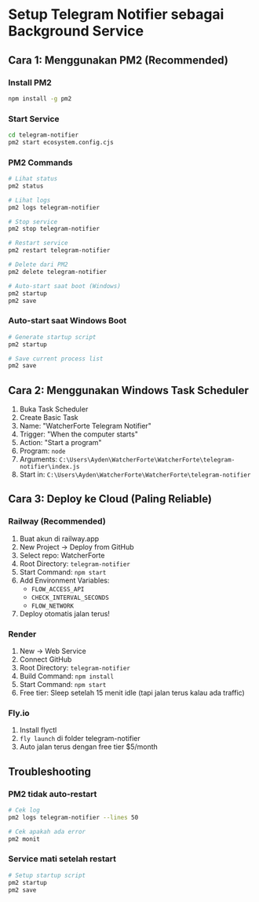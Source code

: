 # Setup Telegram Notifier sebagai Background Service

## Cara 1: Menggunakan PM2 (Recommended)

### Install PM2
```bash
npm install -g pm2
```

### Start Service
```bash
cd telegram-notifier
pm2 start ecosystem.config.cjs
```

### PM2 Commands
```bash
# Lihat status
pm2 status

# Lihat logs
pm2 logs telegram-notifier

# Stop service
pm2 stop telegram-notifier

# Restart service
pm2 restart telegram-notifier

# Delete dari PM2
pm2 delete telegram-notifier

# Auto-start saat boot (Windows)
pm2 startup
pm2 save
```

### Auto-start saat Windows Boot
```bash
# Generate startup script
pm2 startup

# Save current process list
pm2 save
```

## Cara 2: Menggunakan Windows Task Scheduler

1. Buka Task Scheduler
2. Create Basic Task
3. Name: "WatcherForte Telegram Notifier"
4. Trigger: "When the computer starts"
5. Action: "Start a program"
6. Program: `node`
7. Arguments: `C:\Users\Ayden\WatcherForte\WatcherForte\telegram-notifier\index.js`
8. Start in: `C:\Users\Ayden\WatcherForte\WatcherForte\telegram-notifier`

## Cara 3: Deploy ke Cloud (Paling Reliable)

### Railway (Recommended)
1. Buat akun di railway.app
2. New Project → Deploy from GitHub
3. Select repo: WatcherForte
4. Root Directory: `telegram-notifier`
5. Start Command: `npm start`
6. Add Environment Variables:
   - `FLOW_ACCESS_API`
   - `CHECK_INTERVAL_SECONDS`
   - `FLOW_NETWORK`
7. Deploy otomatis jalan terus!

### Render
1. New → Web Service
2. Connect GitHub
3. Root Directory: `telegram-notifier`
4. Build Command: `npm install`
5. Start Command: `npm start`
6. Free tier: Sleep setelah 15 menit idle (tapi jalan terus kalau ada traffic)

### Fly.io
1. Install flyctl
2. `fly launch` di folder telegram-notifier
3. Auto jalan terus dengan free tier $5/month

## Troubleshooting

### PM2 tidak auto-restart
```bash
# Cek log
pm2 logs telegram-notifier --lines 50

# Cek apakah ada error
pm2 monit
```

### Service mati setelah restart
```bash
# Setup startup script
pm2 startup
pm2 save
```

